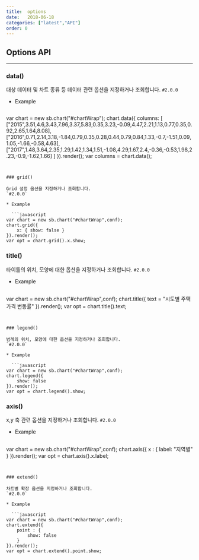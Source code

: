 ```yaml
---
title:  options
date:   2018-06-18
categories: ["latest","API"]
order: 0
---
```


## Options API
---

### data()

대상 데이터 및 차트 종류 등 데이터 관련 옵션을 지정하거나 조회합니다.
`#2.0.0`

* Example

  ```javascript
var chart = new sb.chart("#chartWrap");
chart.data({
    columns: [
    	["2015",3.51,4.6,3.43,7.96,3.37,5.83,0.35,3.23,-0.09,4.47,2.21,1.13,0.77,0.35,0.92,2.65,1.64,8.08],
        ["2016",0.71,2.14,3.18,-1.84,0.79,0.35,0.28,0.44,0.79,0.84,1.33,-0.7,-1.51,0.09,1.05,-1.66,-0.58,4.63],
        ["2017",1.48,3.64,2.35,1.29,1.42,1.34,1.51,-1.08,4.29,1.67,2.4,-0.36,-0.53,1.98,2.23,-0.9,-1.62,1.66]
    ]
}).render();
var columns = chart.data();
```


### grid()

Grid 설정 옵션을 지정하거나 조회합니다.
`#2.0.0`

* Example

  ```javascript
var chart = new sb.chart("#chartWrap",conf);
chart.grid({
    x: { show: false }
}).render();
var opt = chart.grid().x.show;
```


### title()

타이틀의 위치, 모양에 대한 옵션을 지정하거나 조회합니다.
`#2.0.0`

* Example

  ```javascript
var chart = new sb.chart("#chartWrap",conf);
chart.title({
    text = "시도별 주택가격 변동률"
}).render();
var opt = chart.title().text;
```


### legend()

범례의 위치, 모양에 대한 옵션을 지정하거나 조회합니다.
`#2.0.0`

* Example

  ```javascript
var chart = new sb.chart("#chartWrap",conf);
chart.legend({
    show: false
}).render();
var opt = chart.legend().show;
```

### axis()

x,y 축 관련 옵션을 지정하거나 조회합니다.
`#2.0.0`

* Example

  ```javascript
var chart = new sb.chart("#chartWrap",conf);
chart.axis({
    x : {
        label: "지역별"
    }
}).render();
var opt = chart.axis().x.label;
```


### extend()

차트별 확장 옵션을 지정하거나 조회합니다.
`#2.0.0`

* Example

  ```javascript
var chart = new sb.chart("#chartWrap",conf);
chart.extend({
    point : {
        show: false
    }
}).render();
var opt = chart.extend().point.show;
```
